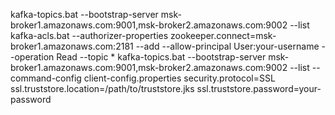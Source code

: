 kafka-topics.bat --bootstrap-server msk-broker1.amazonaws.com:9001,msk-broker2.amazonaws.com:9002 --list
kafka-acls.bat --authorizer-properties zookeeper.connect=msk-broker1.amazonaws.com:2181 --add --allow-principal User:your-username --operation Read --topic *
kafka-topics.bat --bootstrap-server msk-broker1.amazonaws.com:9001,msk-broker2.amazonaws.com:9002 --list --command-config client-config.properties
security.protocol=SSL
ssl.truststore.location=/path/to/truststore.jks
ssl.truststore.password=your-password
